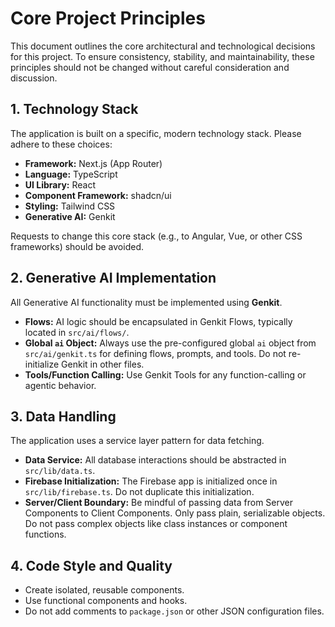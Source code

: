 # Core Project Principles

This document outlines the core architectural and technological decisions for this project. To ensure consistency, stability, and maintainability, these principles should not be changed without careful consideration and discussion.

## 1. Technology Stack

The application is built on a specific, modern technology stack. Please adhere to these choices:

-   **Framework:** Next.js (App Router)
-   **Language:** TypeScript
-   **UI Library:** React
-   **Component Framework:** shadcn/ui
-   **Styling:** Tailwind CSS
-   **Generative AI:** Genkit

Requests to change this core stack (e.g., to Angular, Vue, or other CSS frameworks) should be avoided.

## 2. Generative AI Implementation

All Generative AI functionality must be implemented using **Genkit**.

-   **Flows:** AI logic should be encapsulated in Genkit Flows, typically located in `src/ai/flows/`.
-   **Global `ai` Object:** Always use the pre-configured global `ai` object from `src/ai/genkit.ts` for defining flows, prompts, and tools. Do not re-initialize Genkit in other files.
-   **Tools/Function Calling:** Use Genkit Tools for any function-calling or agentic behavior.

## 3. Data Handling

The application uses a service layer pattern for data fetching.

-   **Data Service:** All database interactions should be abstracted in `src/lib/data.ts`.
-   **Firebase Initialization:** The Firebase app is initialized once in `src/lib/firebase.ts`. Do not duplicate this initialization.
-   **Server/Client Boundary:** Be mindful of passing data from Server Components to Client Components. Only pass plain, serializable objects. Do not pass complex objects like class instances or component functions.

## 4. Code Style and Quality

-   Create isolated, reusable components.
-   Use functional components and hooks.
-   Do not add comments to `package.json` or other JSON configuration files.
